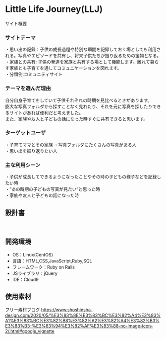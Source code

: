 # Little Life Journey(LLJ)
サイト概要
### サイトテーマ
<!--何を『目的』とし、どのような『分類』なのかを簡潔に書く-->
・思い出の記録：子供の成長過程や特別な瞬間を記録しておく場としても利用される。写真やエピソードを共有し、将来子供たちが振り返るための宝物となる。  
・家族との共有: 子供の発達を家族と共有する場として機能します。離れて暮らす家族とも子育てを通してコミュニケーションを図れます。  
・分類例:コミュニティサイト  
### テーマを選んだ理由
<!--なぜこのようなテーマにしたかを説明する-->
自分自身子育てをしていて子供それぞれの時期を見比べるときがあります。  
膨大な写真フォルダから探すことなく見れたり、それを元に写真を探したりできるサイトがあれば便利だと考えました。  
また、家族や友人と子どもの話になった時すぐに共有できると思います。
### ターゲットユーザ
<!--誰に使ってもらうかを具体的に記載する-->
・子育てママとその家族
・写真フォルダにたくさんの写真がある人  
・思い出を振り返りたい人  
### 主な利用シーン
<!--どのような時に使うのかの状況を記載すること-->
・子供が成長してできるようになったことやその時の子どもの様子などを記録したい時   
・”あの時期の子どもの写真が見たい”と思った時  
・家族や友人と子どもの話になった時  
## 設計書
<!--テーマを設定・提出する時点では不要です-->
​
## 開発環境
- OS：Linux(CentOS)
- 言語：HTML,CSS,JavaScript,Ruby,SQL
- フレームワーク：Ruby on Rails
- JSライブラリ：jQuery
- IDE：Cloud9
​
## 使用素材
フリー素材ブログ
https://www.shoshinsha-design.com/2020/05/%E3%83%8E%E3%83%BC%E3%82%A4%E3%83%A1%E3%83%BC%E3%82%B8%E3%82%A2%E3%82%A4%E3%82%B3%E3%83%B3-%E3%83%94%E3%82%AF%E3%83%88-no-image-icon-2/.html#google_vignette
